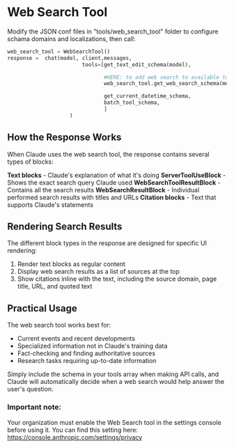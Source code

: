 # Web Search Tool

Modify the JSON conf files in "tools/web_search_tool" folder to configure schama domains and localizations, then call:

```python
web_search_tool = WebSearchTool()
response =  chat(model, client,messages,
                        tools=[get_text_edit_schema(model),

                               #HERE: to add web search to available tools
                               web_search_tool.get_web_search_schema(model=model, user_location="Italy"),

                               get_current_datetime_schema,
                               batch_tool_schema,
                               ]
                    )
```
## How the Response Works

When Claude uses the web search tool, the response contains several types of blocks:

**Text blocks** - Claude's explanation of what it's doing
**ServerToolUseBlock** - Shows the exact search query Claude used
**WebSearchToolResultBlock** - Contains all the search results
**WebSearchResultBlock** - Individual performed search results with titles and URLs
**Citation blocks** - Text that supports Claude's statements


## Rendering Search Results

The different block types in the response are designed for specific UI rendering:

1. Render text blocks as regular content
2. Display web search results as a list of sources at the top
3. Show citations inline with the text, including the source domain, page title, URL, and quoted text


## Practical Usage
The web search tool works best for:

- Current events and recent developments
- Specialized information not in Claude's training data
- Fact-checking and finding authoritative sources
- Research tasks requiring up-to-date information

Simply include the schema in your tools array when making API calls, and Claude will automatically decide when a web search would help answer the user's question.

### Important note: 
Your organization must enable the Web Search tool in the settings console before using it. You can find this setting here: https://console.anthropic.com/settings/privacy